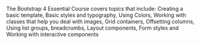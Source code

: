 The Bootstrap 4 Essential Course covers topics that include: Creating a basic template, Basic styles and typography, Using Colors, Working with classes that help you deal with images, Grid containers, Offsetting columns, Using list groups, breadcrumbs, Layout components, Form styles and Working with interactive components
